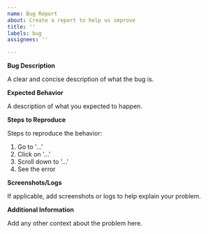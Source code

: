 ```yaml
---
name: Bug Report
about: Create a report to help us improve
title: ''
labels: bug
assignees: ''

---
```


**Bug Description**

A clear and concise description of what the bug is.

**Expected Behavior**

A description of what you expected to happen.

**Steps to Reproduce**

Steps to reproduce the behavior:
1. Go to '...'
2. Click on '...'
3. Scroll down to '...'
4. See the error

**Screenshots/Logs**

If applicable, add screenshots or logs to help explain your problem.

**Additional Information**

Add any other context about the problem here.
